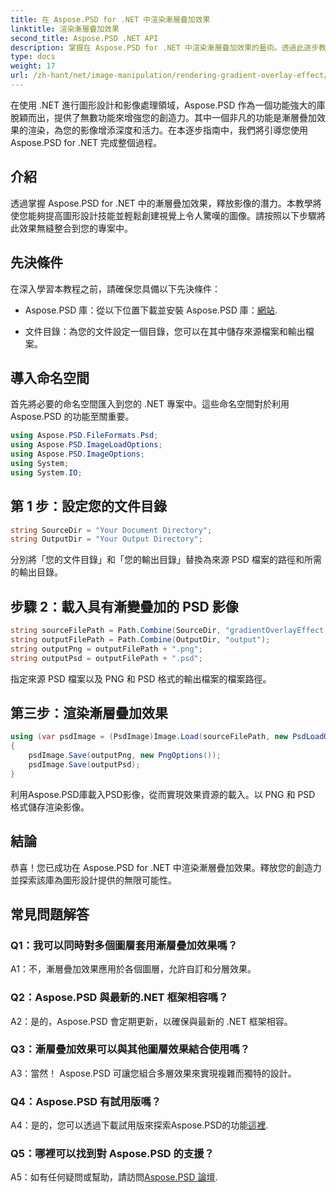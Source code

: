 ```yaml
---
title: 在 Aspose.PSD for .NET 中渲染漸層疊加效果
linktitle: 渲染漸層疊加效果
second_title: Aspose.PSD .NET API
description: 掌握在 Aspose.PSD for .NET 中渲染漸層疊加效果的藝術。透過此逐步教學提升您的圖形設計技能。
type: docs
weight: 17
url: /zh-hant/net/image-manipulation/rendering-gradient-overlay-effect/
---
```

在使用 .NET 進行圖形設計和影像處理領域，Aspose.PSD 作為一個功能強大的庫脫穎而出，提供了無數功能來增強您的創造力。其中一個非凡的功能是漸層疊加效果的渲染，為您的影像增添深度和活力。在本逐步指南中，我們將引導您使用 Aspose.PSD for .NET 完成整個過程。

## 介紹

透過掌握 Aspose.PSD for .NET 中的漸層疊加效果，釋放影像的潛力。本教學將使您能夠提高圖形設計技能並輕鬆創建視覺上令人驚嘆的圖像。請按照以下步驟將此效果無縫整合到您的專案中。

## 先決條件

在深入學習本教程之前，請確保您具備以下先決條件：

- Aspose.PSD 庫：從以下位置下載並安裝 Aspose.PSD 庫：[網站](https://releases.aspose.com/psd/net/).

- 文件目錄：為您的文件設定一個目錄，您可以在其中儲存來源檔案和輸出檔案。

## 導入命名空間

首先將必要的命名空間匯入到您的 .NET 專案中。這些命名空間對於利用 Aspose.PSD 的功能至關重要。

```csharp
using Aspose.PSD.FileFormats.Psd;
using Aspose.PSD.ImageLoadOptions;
using Aspose.PSD.ImageOptions;
using System;
using System.IO;
```

## 第 1 步：設定您的文件目錄

```csharp
string SourceDir = "Your Document Directory";
string OutputDir = "Your Output Directory";
```

分別將「您的文件目錄」和「您的輸出目錄」替換為來源 PSD 檔案的路徑和所需的輸出目錄。

## 步驟 2：載入具有漸變疊加的 PSD 影像

```csharp
string sourceFilePath = Path.Combine(SourceDir, "gradientOverlayEffect.psd");
string outputFilePath = Path.Combine(OutputDir, "output");
string outputPng = outputFilePath + ".png";
string outputPsd = outputFilePath + ".psd";
```

指定來源 PSD 檔案以及 PNG 和 PSD 格式的輸出檔案的檔案路徑。

## 第三步：渲染漸層疊加效果

```csharp
using (var psdImage = (PsdImage)Image.Load(sourceFilePath, new PsdLoadOptions() { LoadEffectsResource = true }))
{
    psdImage.Save(outputPng, new PngOptions());
    psdImage.Save(outputPsd);
}
```

利用Aspose.PSD庫載入PSD影像，從而實現效果資源的載入。以 PNG 和 PSD 格式儲存渲染影像。

## 結論

恭喜！您已成功在 Aspose.PSD for .NET 中渲染漸層疊加效果。釋放您的創造力並探索該庫為圖形設計提供的無限可能性。

## 常見問題解答

### Q1：我可以同時對多個圖層套用漸層疊加效果嗎？

A1：不，漸層疊加效果應用於各個圖層，允許自訂和分層效果。

### Q2：Aspose.PSD 與最新的.NET 框架相容嗎？

A2：是的，Aspose.PSD 會定期更新，以確保與最新的 .NET 框架相容。

### Q3：漸層疊加效果可以與其他圖層效果結合使用嗎？

A3：當然！ Aspose.PSD 可讓您組合多層效果來實現複雜而獨特的設計。

### Q4：Aspose.PSD 有試用版嗎？

 A4：是的，您可以透過下載試用版來探索Aspose.PSD的功能[這裡](https://releases.aspose.com/).

### Q5：哪裡可以找到對 Aspose.PSD 的支援？

 A5：如有任何疑問或幫助，請訪問[Aspose.PSD 論壇](https://forum.aspose.com/c/psd/34).